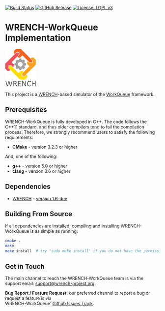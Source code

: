 [![Build Status][travis-badge]][travis-link]
[![GitHub Release][release-badge]][release-link]
[![License: LGPL v3][license-badge]](LICENSE)

# WRENCH-WorkQueue Implementation

<img src="https://raw.githubusercontent.com/wrench-project/wrench/master/doc/images/logo-vertical.png" width="100" />

This project is a [WRENCH](http://wrench-project.org)-based simulator of the [WorkQueue](https://ccl.cse.nd.edu/software/workqueue/) framework.


## Prerequisites

WRENCH-WorkQueue is fully developed in C++. The code follows the C++11 standard, 
and thus older compilers tend to fail the compilation process. Therefore, we strongly 
recommend users to satisfy the following requirements:

- **CMake** - version 3.2.3 or higher
  
And, one of the following:
- **g++** - version 5.0 or higher
- **clang** - version 3.6 or higher


## Dependencies

- [WRENCH](http://wrench-project.org/) - [version 1.6-dev](https://github.com/wrench-project/wrench)


## Building From Source

If all dependencies are installed, compiling and installing WRENCH-WorkQueue is as simple as running:

```bash
cmake .
make
make install  # try "sudo make install" if you do not have the permission to write
```


## Get in Touch

The main channel to reach the WRENCH-WorkQueue team is via the support email: 
[support@wrench-project.org](mailto:support@wrench-project.org).

**Bug Report / Feature Request:** our preferred channel to report a bug or request a feature is via  
WRENCH-WorkQueue' [Github Issues Track](https://github.com/wrench-project/workqueue/issues).


[travis-badge]:             https://travis-ci.org/wrench-project/workqueue.svg?branch=master
[travis-link]:              https://travis-ci.org/wrench-project/workqueue
[license-badge]:            https://img.shields.io/badge/License-LGPL%20v3-blue.svg
[release-badge]:            https://img.shields.io/github/release/wrench-project/workqueue/all.svg
[release-link]:             https://github.com/wrench-project/workqueue/releases

